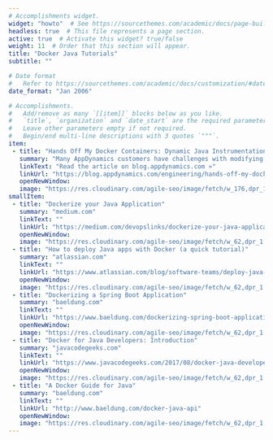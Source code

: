 ```yaml
---
# Accomplishments widget.
widget: "howto"  # See https://sourcethemes.com/academic/docs/page-builder/
headless: true  # This file represents a page section.
active: true  # Activate this widget? true/false
weight: 11  # Order that this section will appear.
title: "Docker Java Tutorials"
subtitle: ""

# Date format
#   Refer to https://sourcethemes.com/academic/docs/customization/#date-format
date_format: "Jan 2006"

# Accomplishments.
#   Add/remove as many `[[item]]` blocks below as you like.
#   `title`, `organization` and `date_start` are the required parameters.
#   Leave other parameters empty if not required.
#   Begin/end multi-line descriptions with 3 quotes `"""`.
item: 
 - title: "Hands Off My Docker Containers: Dynamic Java Instrumentation in Three Easy Steps"
   summary: "Many AppDynamics customers have challenges with modifying startup scripts or updating images in order to inject Java agents, especially in a containerized environment. Other customers might not want to change their build process or completely restructure their projects just to try out a monitoring solution. Fortunately, there are ways to instrument Java applications without having to access startup scripts or docker-compose.yml files. This blog will show a solution that bundles the dynamic-attach functionality with infrastructure monitoring to instrument Java processes in a Docker environment."
   linkText: "Read the article on blog.appdynamics.com »"
   linkUrl: "https://blog.appdynamics.com/engineering/hands-off-my-docker-containers-dynamic-java-instrumentation/"
   openNewWindow: 
   image: "https://res.cloudinary.com/agile-seo/image/fetch/w_176,dpr_1.0,d_blank_am8gzx.png/https%3A%2F%2Flogo.clearbit.com%2Fblog.appdynamics.com%3Fsize%3D250"
smallItem: 
 - title: "Dockerize your Java Application"
   summary: "medium.com"
   linkText: ""
   linkUrl: "https://medium.com/devopslinks/dockerize-your-java-application-ec7ac056d066"
   openNewWindow: 
   image: "https://res.cloudinary.com/agile-seo/image/fetch/w_62,dpr_1.0,d_blank_am8gzx.png/https%3A%2F%2Flogo.clearbit.com%2Fmedium.com%3Fsize%3D250"
 - title: "How to deploy Java apps with Docker (a quick tutorial)"
   summary: "atlassian.com"
   linkText: ""
   linkUrl: "https://www.atlassian.com/blog/software-teams/deploy-java-apps-with-docker-awesome"
   openNewWindow: 
   image: "https://res.cloudinary.com/agile-seo/image/fetch/w_62,dpr_1.0,d_blank_am8gzx.png/https%3A%2F%2Flogo.clearbit.com%2Fatlassian.com%3Fsize%3D250"
 - title: "Dockerizing a Spring Boot Application"
   summary: "baeldung.com"
   linkText: ""
   linkUrl: "https://www.baeldung.com/dockerizing-spring-boot-application"
   openNewWindow: 
   image: "https://res.cloudinary.com/agile-seo/image/fetch/w_62,dpr_1.0,d_blank_am8gzx.png/https%3A%2F%2Flogo.clearbit.com%2Fbaeldung.com%3Fsize%3D250"
 - title: "Docker for Java Developers: Introduction"
   summary: "javacodegeeks.com"
   linkText: ""
   linkUrl: "https://www.javacodegeeks.com/2017/08/docker-java-developers-introduction.html"
   openNewWindow: 
   image: "https://res.cloudinary.com/agile-seo/image/fetch/w_62,dpr_1.0,d_blank_am8gzx.png/https%3A%2F%2Flogo.clearbit.com%2Fjavacodegeeks.com%3Fsize%3D250"
 - title: "A Docker Guide for Java"
   summary: "baeldung.com"
   linkText: ""
   linkUrl: "http://www.baeldung.com/docker-java-api"
   openNewWindow: 
   image: "https://res.cloudinary.com/agile-seo/image/fetch/w_62,dpr_1.0,d_blank_am8gzx.png/https%3A%2F%2Flogo.clearbit.com%2Fbaeldung.com%3Fsize%3D250"
---
```

